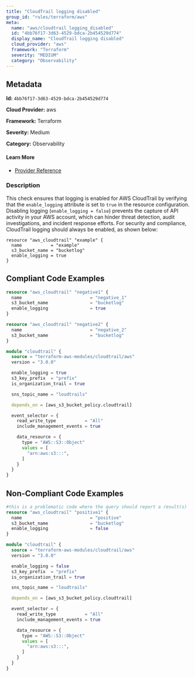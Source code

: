 ```yaml
---
title: "CloudTrail logging disabled"
group_id: "rules/terraform/aws"
meta:
  name: "aws/cloudtrail_logging_disabled"
  id: "4bb76f17-3d63-4529-bdca-2b454529d774"
  display_name: "CloudTrail logging disabled"
  cloud_provider: "aws"
  framework: "Terraform"
  severity: "MEDIUM"
  category: "Observability"
---
```

## Metadata

**Id:** `4bb76f17-3d63-4529-bdca-2b454529d774`

**Cloud Provider:** aws

**Framework:** Terraform

**Severity:** Medium

**Category:** Observability

#### Learn More

 - [Provider Reference](https://registry.terraform.io/providers/hashicorp/aws/latest/docs/resources/cloudtrail#enable_logging)

### Description

 This check ensures that logging is enabled for AWS CloudTrail by verifying that the `enable_logging` attribute is set to `true` in the resource configuration. Disabling logging (`enable_logging = false`) prevents the capture of API activity in your AWS account, which can hinder threat detection, audit investigations, and incident response efforts. For security and compliance, CloudTrail logging should always be enabled, as shown below:

```
resource "aws_cloudtrail" "example" {
  name           = "example"
  s3_bucket_name = "bucketlog"
  enable_logging = true
}
```


## Compliant Code Examples
```terraform
resource "aws_cloudtrail" "negative1" {
  name                          = "negative_1"
  s3_bucket_name                = "bucketlog"
  enable_logging                = true
}

resource "aws_cloudtrail" "negative2" {
  name                          = "negative_2"
  s3_bucket_name                = "bucketlog"
}
```

```terraform
module "cloudtrail" {
  source = "terraform-aws-modules/cloudtrail/aws"
  version = "3.0.0"

  enable_logging = true
  s3_key_prefix  = "prefix"
  is_organization_trail = true

  sns_topic_name = "loudtrails"

  depends_on = [aws_s3_bucket_policy.cloudtrail]

  event_selector = {
    read_write_type           = "All"
    include_management_events = true

    data_resource = {
      type = "AWS::S3::Object"
      values = [
        "arn:aws:s3:::",
      ]
    }
  }
}
```
## Non-Compliant Code Examples
```terraform
#this is a problematic code where the query should report a result(s)
resource "aws_cloudtrail" "positive1" {
  name                          = "positive"
  s3_bucket_name                = "bucketlog"
  enable_logging                = false
}
```

```terraform
module "cloudtrail" {
  source = "terraform-aws-modules/cloudtrail/aws"
  version = "3.0.0"

  enable_logging = false
  s3_key_prefix  = "prefix"
  is_organization_trail = true

  sns_topic_name = "loudtrails"

  depends_on = [aws_s3_bucket_policy.cloudtrail]

  event_selector = {
    read_write_type           = "All"
    include_management_events = true

    data_resource = {
      type = "AWS::S3::Object"
      values = [
        "arn:aws:s3:::",
      ]
    }
  }
}
```